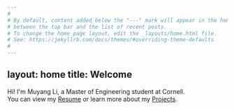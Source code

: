 ```yaml
---
#
# By default, content added below the "---" mark will appear in the home page
# between the top bar and the list of recent posts.
# To change the home page layout, edit the _layouts/home.html file.
# See: https://jekyllrb.com/docs/themes/#overriding-theme-defaults
#
---
```

layout: home
title: Welcome
---

Hi! I'm Muyang Li, a Master of Engineering student at Cornell.  
You can view my [Resume](assets/Muyang_Li_Resume.pdf) or learn more about my [Projects](projects.html).

